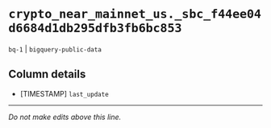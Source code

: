 # `crypto_near_mainnet_us._sbc_f44ee04d6684d1db295dfb3fb6bc853`
`bq-1` | `bigquery-public-data`

## Column details
* [TIMESTAMP] `last_update`

-------------------------------------------------------------------------------
*Do not make edits above this line.*
